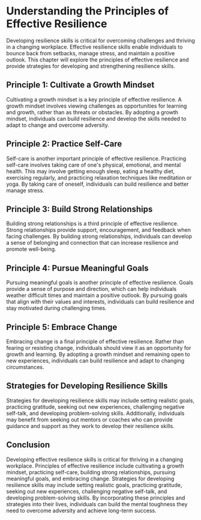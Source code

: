 Understanding the Principles of Effective Resilience
==================================================================================================

Developing resilience skills is critical for overcoming challenges and thriving in a changing workplace. Effective resilience skills enable individuals to bounce back from setbacks, manage stress, and maintain a positive outlook. This chapter will explore the principles of effective resilience and provide strategies for developing and strengthening resilience skills.

Principle 1: Cultivate a Growth Mindset
---------------------------------------

Cultivating a growth mindset is a key principle of effective resilience. A growth mindset involves viewing challenges as opportunities for learning and growth, rather than as threats or obstacles. By adopting a growth mindset, individuals can build resilience and develop the skills needed to adapt to change and overcome adversity.

Principle 2: Practice Self-Care
-------------------------------

Self-care is another important principle of effective resilience. Practicing self-care involves taking care of one's physical, emotional, and mental health. This may involve getting enough sleep, eating a healthy diet, exercising regularly, and practicing relaxation techniques like meditation or yoga. By taking care of oneself, individuals can build resilience and better manage stress.

Principle 3: Build Strong Relationships
---------------------------------------

Building strong relationships is a third principle of effective resilience. Strong relationships provide support, encouragement, and feedback when facing challenges. By building strong relationships, individuals can develop a sense of belonging and connection that can increase resilience and promote well-being.

Principle 4: Pursue Meaningful Goals
------------------------------------

Pursuing meaningful goals is another principle of effective resilience. Goals provide a sense of purpose and direction, which can help individuals weather difficult times and maintain a positive outlook. By pursuing goals that align with their values and interests, individuals can build resilience and stay motivated during challenging times.

Principle 5: Embrace Change
---------------------------

Embracing change is a final principle of effective resilience. Rather than fearing or resisting change, individuals should view it as an opportunity for growth and learning. By adopting a growth mindset and remaining open to new experiences, individuals can build resilience and adapt to changing circumstances.

Strategies for Developing Resilience Skills
-------------------------------------------

Strategies for developing resilience skills may include setting realistic goals, practicing gratitude, seeking out new experiences, challenging negative self-talk, and developing problem-solving skills. Additionally, individuals may benefit from seeking out mentors or coaches who can provide guidance and support as they work to develop their resilience skills.

Conclusion
----------

Developing effective resilience skills is critical for thriving in a changing workplace. Principles of effective resilience include cultivating a growth mindset, practicing self-care, building strong relationships, pursuing meaningful goals, and embracing change. Strategies for developing resilience skills may include setting realistic goals, practicing gratitude, seeking out new experiences, challenging negative self-talk, and developing problem-solving skills. By incorporating these principles and strategies into their lives, individuals can build the mental toughness they need to overcome adversity and achieve long-term success.
